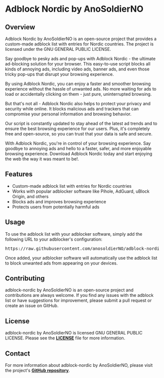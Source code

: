 <h1><b>Adblock Nordic by AnoSoldierNO</b></h1>

<h2><b>Overview</b></h2>

<p>Adblock Nordic by AnoSoldierNO is an open-source project that provides a custom-made adblock list with entries for Nordic countries. The project is licensed under the GNU GENERAL PUBLIC LICENSE.</p>

<p>Say goodbye to pesky ads and pop-ups with Adblock Nordic - the ultimate ad-blocking solution for your browser. This easy-to-use script blocks all kinds of annoying ads, including video ads, banner ads, and even those tricky pop-ups that disrupt your browsing experience.

By using Adblock Nordic, you can enjoy a faster and smoother browsing experience without the hassle of unwanted ads. No more waiting for ads to load or accidentally clicking on them - just pure, uninterrupted browsing.

But that's not all - Adblock Nordic also helps to protect your privacy and security while online. It blocks malicious ads and trackers that can compromise your personal information and browsing behavior.

Our script is constantly updated to stay ahead of the latest ad trends and to ensure the best browsing experience for our users. Plus, it's completely free and open-source, so you can trust that your data is safe and secure.

With Adblock Nordic, you're in control of your browsing experience. Say goodbye to annoying ads and hello to a faster, safer, and more enjoyable browsing experience. Download Adblock Nordic today and start enjoying the web the way it was meant to be!.</p>

<h2><b>Features</b></h2>

<ul>
  <li>Custom-made adblock list with entries for Nordic countries</li>
  <li>Works with popular adblocker software like Pihole, AdGuard, uBlock Origin, and others</li>
  <li>Blocks ads and improves browsing experience</li>
  <li>Protects users from potentially harmful ads</li>
</ul>

<h2><b>Usage</b></h2>

<p>To use the adblock list with your adblocker software, simply add the following URL to your adblocker's configuration:</p>

<pre>https://raw.githubusercontent.com/anosoldierNO/adblock-nordic/main/noanosoldier-adlist.txt</pre>

<p>Once added, your adblocker software will automatically use the adblock list to block unwanted ads from appearing on your devices.</p>

<h2><b>Contributing</b></h2>

<p>adblock-nordic by AnoSoldierNO is an open-source project and contributions are always welcome. If you find any issues with the adblock list or have suggestions for improvement, please submit a pull request or create an issue on GitHub.</p>

<h2><b>License</b></h2>

<p>adblock-nordic by AnoSoldierNO is licensed GNU GENERAL PUBLIC LICENSE. Please see the <a href="https://github.com/anosoldierNO/adblock-nordic/blob/main/COPYING"><b>LICENSE</b></a> file for more information.</p>

<h2><b>Contact</b></h2>

<p>For more information about adblock-nordic by AnoSoldierNO, please visit the project's <a href="https://github.com/anosoldierNO/adblock-nordic"><b>GitHub repository</b></a>.</p>
